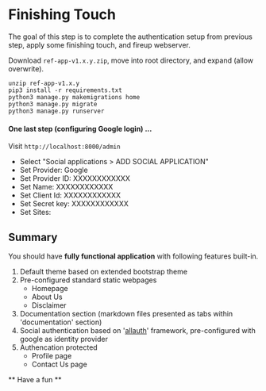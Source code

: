 # Finishing Touch
The goal of this step is to complete the authentication setup from previous step, apply some finishing touch, and fireup webserver.

Download `ref-app-v1.x.y.zip`, move into root directory, and expand (allow overwrite).

```
unzip ref-app-v1.x.y
pip3 install -r requirements.txt
python3 manage.py makemigrations home
python3 manage.py migrate
python3 manage.py runserver
```

#### One last step (configuring Google login) ...

Visit `http://localhost:8000/admin`

- Select "Social applications > ADD SOCIAL APPLICATION"
- Set Provider: Google
- Set Provider ID: XXXXXXXXXXXX
- Set Name: XXXXXXXXXXXX
- Set Client Id: XXXXXXXXXXXX
- Set Secret key: XXXXXXXXXXXX
- Set Sites: <Add whatever showing up i.e. example.com>

## Summary

You should have **fully functional application** with following features built-in.

1. Default theme based on extended bootstrap theme
2. Pre-configured standard static webpages
    * Homepage
    * About Us
    * Disclaimer
3. Documentation section (markdown files presented as tabs within 'documentation' section)
4. Social authentication based on '[allauth](https://docs.allauth.org/en/latest/)' framework, pre-configured with google as identity provider
5. Authencation protected
    * Profile page
    * Contact Us page

** Have a fun **